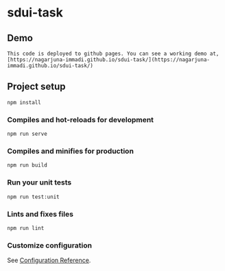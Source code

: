 # sdui-task

## Demo
```
This code is deployed to github pages. You can see a working demo at,
[https://nagarjuna-immadi.github.io/sdui-task/](https://nagarjuna-immadi.github.io/sdui-task/)
```

## Project setup
```
npm install
```

### Compiles and hot-reloads for development
```
npm run serve
```

### Compiles and minifies for production
```
npm run build
```

### Run your unit tests
```
npm run test:unit
```

### Lints and fixes files
```
npm run lint
```

### Customize configuration
See [Configuration Reference](https://cli.vuejs.org/config/).
